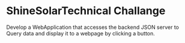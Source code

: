 # ShineSolarTechnical Challange
Develop a WebApplication that accesses the backend JSON server to Query data and display it to a webpage by clicking a button. 
